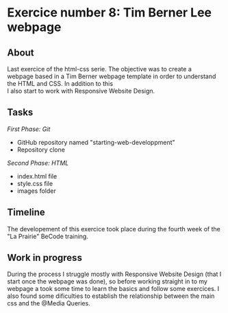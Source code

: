 # Exercice number 8: Tim Berner Lee webpage   
  
## About ##
Last exercice of the html-css serie. The objective was to create a  
webpage based in a Tim Berner webpage template in order to understand the HTML and CSS. In addition to this  
I also start to work with Responsive Website Design.  

## Tasks ## 

*First Phase: Git*  
* GitHub repository named "starting-web-developpment"  
* Repository clone  

*Second Phase: HTML*  
* index.html file  
* style.css file  
* images folder  

## Timeline ##  
The developement of this exercice took place during the fourth week of the "La Prairie" BeCode training.  

## Work in progress ##  
During the process I struggle mostly with Responsive Website Design (that I start once the webpage was done), so before working straight in to my webpage a took some time to learn the basics and follow some exercices. I also found some dificulties to establish the relationship between the main css and the @Media Queries.  



